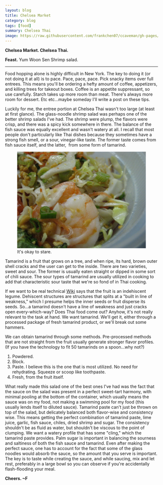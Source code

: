 ```yaml
---
layout: blog
title: Chelsea Market
category: blog
tags: [food]  
summary: Chelsea Thai
image: https://raw.githubusercontent.com/frankchen07/ccaveman/gh-pages/images/blog/031713_chelsea_thai_courtesy_fc.jpg
---
```


**Chelsea Market. Chelsea Thai.**

**Feast.** Yum Woon Sen Shrimp salad.

---

Food hopping alone is highly difficult in New York. The key to doing it (or not doing it at all) is to pace. Pace, pace, pace. Pick snacky items over full entrees. This means you'll be ordering a hefty amount of coffee, appetizers, and killing trees for takeout boxes. Coffee is an appetite suppressant, so use carefully. Starch takes up more room than meat. There's always more room for dessert. Etc etc...maybe someday I'll write a post on these tips.

Luckily for me, the entree portion at Chelsea Thai wasn't too large (at least at first glance). The glass-noodle shrimp salad was perhaps one of the better shrimp salads I've had. The shrimp were plump, the flavors were crisp, and there was a spicy kick somewhere in there. The balance of the fish sauce was equally excellent and wasn't watery at all. I recall that most people don't particularly like Thai dishes because they sometimes have a strong fish smell, or a sour, vinegar-like taste. The former taste comes from fish sauce itself, and the latter,  from some form of tamarind.

<figure>
    <img src="https://raw.githubusercontent.com/frankchen07/ccaveman/gh-pages/images/blog/031713_chelsea_thai_courtesy_fc.jpg"></img>
    <figcaption>It's okay to stare.</figcaption>
</figure>

Tamarind is a fruit that grows on a tree, and when ripe, its hard, brown outer shell cracks and the user can get to the inside. There are two varieties, sweet and sour. The former is usually eaten straight or dipped in some sort of chili sauce. The sour types of tamarind are usually utilized in cooking to add that characteristic sour taste that we're so fond of in Thai cooking.

If we want to be real technical [Wiki](http://en.wikipedia.org/wiki/Tamarind) says that the fruit is an indehiscent legume. Dehiscent structures are structures that splits at a "built in line of weakness," which I presume helps the inner seeds or fruit disperse its seeds. So...a tamarind doesn't have a line of weakness and just cracks open every-which-way? Does Thai food come out? Anyhow, it's not really relevant to the task at hand. We want tamarind. We'll get it, either through a processed package of fresh tamarind product, or we'll break out some hammers.

We can obtain tamarind through some methods. Pre-processed methods that are not straight from the fruit usually generate stronger flavor profiles. (If you have the technology to fit 50 tamarinds on a spoon...why not?)

1. Powdered.
2. Block.
3. Paste. I believe this is the one that is most utilized. No need for rehydrating. Squeeze or scoop like toothpaste.
4. Fresh, from the fruit itself.

What really made this salad one of the best ones I've had was the fact that the sauce on the salad was present in a perfect sweet-tart harmony, with minimal pooling at the bottom of the container, which usually means the sauce was on my food, not making a swimming pool for my food (this usually lends itself to diluted sauce). Tamarind paste can't just be thrown on top of the salad, but delicately balanced both flavor-wise and consistency wise. This means getting the perfect combination of tamarind paste, lime juice, garlic, fish sauce, chiles, dried shrimp and sugar. The consistency shouldn't be as fluid as water, but shouldn't be viscous to the point of clumping. We want a watery profile that has some "cling," which the tamarind paste provides. Palm sugar is important in balancing the sourness and saltiness of both the fish sauce and tamarind. Even after making the perfect sauce, one has to account for the fact that some of the glass noodles would absorb the sauce, so the amount that you serve is important. The key is to taste while creating the sauce, and while saucing, mix and let rest, preferably in a large bowl so you can observe if you're accidentally flash-flooding your meal.

**Cheers. ~F**


